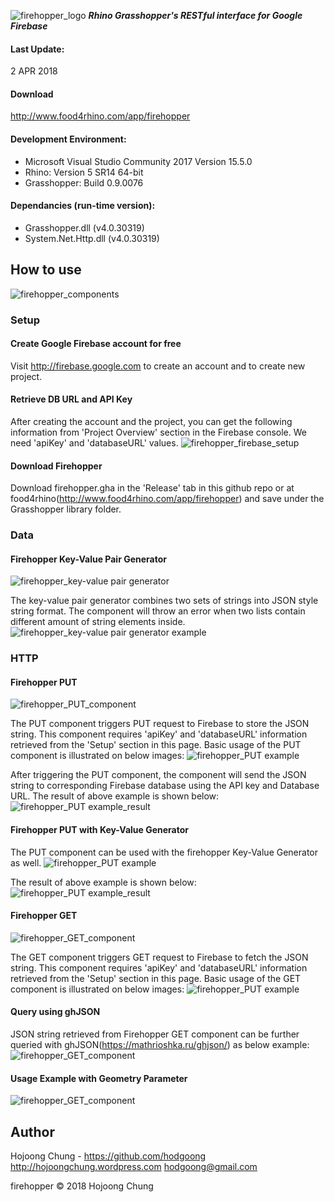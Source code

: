![firehopper_logo](https://github.com/hodgoong/firehopper/blob/master/Resources/firehopper_logo.jpg)
___Rhino Grasshopper's RESTful interface for Google Firebase___

#### Last Update:
2 APR 2018

#### Download
http://www.food4rhino.com/app/firehopper

#### Development Environment:
- Microsoft Visual Studio Community 2017 Version 15.5.0
- Rhino: Version 5 SR14 64-bit
- Grasshopper: Build 0.9.0076

#### Dependancies (run-time version):
- Grasshopper.dll (v4.0.30319)
- System.Net.Http.dll (v4.0.30319)

## How to use
![firehopper_components](https://github.com/hodgoong/firehopper/blob/master/Examples/firehopper_components_v1.0.0.0.PNG)

### Setup
#### Create Google Firebase account for free
Visit http://firebase.google.com to create an account and to create new project.

#### Retrieve DB URL and API Key
After creating the account and the project, you can get the following information from 'Project Overview' section in the Firebase console. We need 'apiKey' and 'databaseURL' values.
![firehopper_firebase_setup](https://github.com/hodgoong/firehopper/blob/master/Examples/firehopper_example_firebaseSetup.PNG)

#### Download Firehopper
Download firehopper.gha in the 'Release' tab in this github repo or at food4rhino(http://www.food4rhino.com/app/firehopper) and save under the Grasshopper library folder.

### Data
#### Firehopper Key-Value Pair Generator
![firehopper_key-value pair generator](https://github.com/hodgoong/firehopper/blob/master/Resources/firehopper_icon_keyval.png)

The key-value pair generator combines two sets of strings into JSON style string format. The component will throw an error when two lists contain different amount of string elements inside. 
![firehopper_key-value pair generator example](https://github.com/hodgoong/firehopper/blob/master/Examples/firehopper_example_keyvalgen.PNG)

### HTTP
#### Firehopper PUT 
![firehopper_PUT_component](https://github.com/hodgoong/firehopper/blob/master/Resources/firehopper_icon_put.png)

The PUT component triggers PUT request to Firebase to store the JSON string. This component requires 'apiKey' and 'databaseURL' information retrieved from the 'Setup' section in this page. Basic usage of the PUT component is illustrated on below images:
![firehopper_PUT example](https://github.com/hodgoong/firehopper/blob/master/Examples/firehopper_example_put.PNG)

After triggering the PUT component, the component will send the JSON string to corresponding Firebase database using the API key and Database URL. The result of above example is shown below:
![firehopper_PUT example_result](https://github.com/hodgoong/firehopper/blob/master/Examples/firehopper_example_firebasePut.PNG)

#### Firehopper PUT with Key-Value Generator
The PUT component can be used with the firehopper Key-Value Generator as well.
![firehopper_PUT example](https://github.com/hodgoong/firehopper/blob/master/Examples/firehopper_example_keyvalgen+put.PNG)

The result of above example is shown below:
![firehopper_PUT example_result](https://github.com/hodgoong/firehopper/blob/master/Examples/firehopper_example_firebaseKeyValGen+put.PNG)

#### Firehopper GET
![firehopper_GET_component](https://github.com/hodgoong/firehopper/blob/master/Resources/firehopper_icon_get.png)

The GET component triggers GET request to Firebase to fetch the JSON string. This component requires 'apiKey' and 'databaseURL' information retrieved from the 'Setup' section in this page. Basic usage of the GET component is illustrated on below images:
![firehopper_PUT example](https://github.com/hodgoong/firehopper/blob/master/Examples/firehopper_example_get.PNG)

#### Query using ghJSON
JSON string retrieved from Firehopper GET component can be further queried with ghJSON(https://mathrioshka.ru/ghjson/) as below example:
![firehopper_GET_component](https://github.com/hodgoong/firehopper/blob/master/Examples/firehopper_example_queryUsingGHJSON.PNG)

#### Usage Example with Geometry Parameter
![firehopper_GET_component](https://github.com/hodgoong/firehopper/blob/master/Examples/firehopper_example_sphere.PNG)

## Author
Hojoong Chung - https://github.com/hodgoong http://hojoongchung.wordpress.com hodgoong@gmail.com

firehopper © 2018 Hojoong Chung
